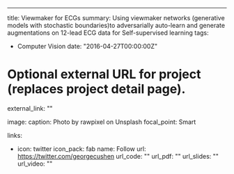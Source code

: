 ---
title: Viewmaker for ECGs
summary: Using viewmaker networks (generative models with stochastic boundaries)to adversarially auto-learn and generate augmentations on 12-lead ECG data for Self-supervised learning
tags:
- Computer Vision
date: "2016-04-27T00:00:00Z"

# Optional external URL for project (replaces project detail page).
external_link: ""

image:
  caption: Photo by rawpixel on Unsplash
  focal_point: Smart

links:
- icon: twitter
  icon_pack: fab
  name: Follow
  url: https://twitter.com/georgecushen
url_code: ""
url_pdf: ""
url_slides: ""
url_video: ""
